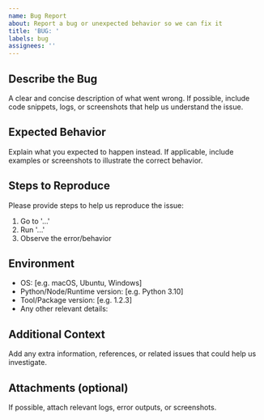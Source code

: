 ```yaml
---
name: Bug Report
about: Report a bug or unexpected behavior so we can fix it
title: 'BUG: '
labels: bug
assignees: ''
---
```


## Describe the Bug
A clear and concise description of what went wrong. If possible, include code snippets, logs, or screenshots that help us understand the issue.

## Expected Behavior
Explain what you expected to happen instead. If applicable, include examples or screenshots to illustrate the correct behavior.

## Steps to Reproduce
Please provide steps to help us reproduce the issue:
1. Go to '...'
2. Run '...'
3. Observe the error/behavior

## Environment
- OS: [e.g. macOS, Ubuntu, Windows]
- Python/Node/Runtime version: [e.g. Python 3.10]
- Tool/Package version: [e.g. 1.2.3]
- Any other relevant details:

## Additional Context
Add any extra information, references, or related issues that could help us investigate.

## Attachments (optional)
If possible, attach relevant logs, error outputs, or screenshots.
